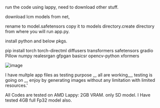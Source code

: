 run the code using lappy, need to download other stuff.




download lcm models from net, 


rename to model.safetensors copy it to models directory.create directory from where you will run app.py.







install python and below pkgs.





pip install torch torch-directml diffusers transformers safetensors gradio Pillow numpy realesrgan gfpgan basicsr opencv-python xformers







![image](https://github.com/user-attachments/assets/c43a8016-0c75-4cae-9bd2-6087dcbd18fe)



I  have multple app files as testing purpose ,,, all are working,,,, testing is going on ,,, enjoy by generating images without any limitation with limited resources.'


All Codes are tested on AMD Lappy: 2GB VRAM. only SD model. I Have tested 4GB full Fp32 model also.
